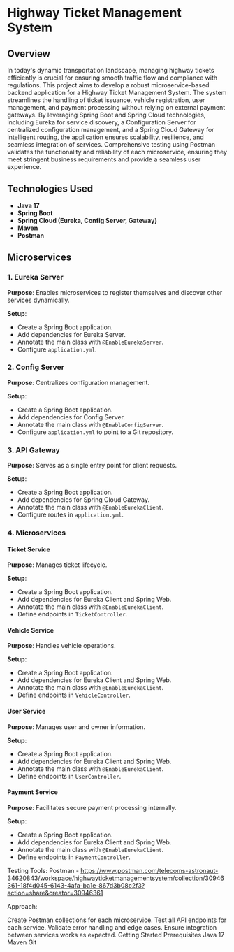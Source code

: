 # Highway Ticket Management System

## Overview

In today's dynamic transportation landscape, managing highway tickets efficiently is crucial for ensuring smooth traffic flow and compliance with regulations. This project aims to develop a robust microservice-based backend application for a Highway Ticket Management System. The system streamlines the handling of ticket issuance, vehicle registration, user management, and payment processing without relying on external payment gateways. By leveraging Spring Boot and Spring Cloud technologies, including Eureka for service discovery, a Configuration Server for centralized configuration management, and a Spring Cloud Gateway for intelligent routing, the application ensures scalability, resilience, and seamless integration of services. Comprehensive testing using Postman validates the functionality and reliability of each microservice, ensuring they meet stringent business requirements and provide a seamless user experience.

## Technologies Used

- **Java 17**
- **Spring Boot**
- **Spring Cloud (Eureka, Config Server, Gateway)**
- **Maven**
- **Postman**

## Microservices

### 1. Eureka Server

**Purpose**: Enables microservices to register themselves and discover other services dynamically.

**Setup**:
- Create a Spring Boot application.
- Add dependencies for Eureka Server.
- Annotate the main class with `@EnableEurekaServer`.
- Configure `application.yml`.

### 2. Config Server

**Purpose**: Centralizes configuration management.

**Setup**:
- Create a Spring Boot application.
- Add dependencies for Config Server.
- Annotate the main class with `@EnableConfigServer`.
- Configure `application.yml` to point to a Git repository.

### 3. API Gateway

**Purpose**: Serves as a single entry point for client requests.

**Setup**:
- Create a Spring Boot application.
- Add dependencies for Spring Cloud Gateway.
- Annotate the main class with `@EnableEurekaClient`.
- Configure routes in `application.yml`.

### 4. Microservices

#### Ticket Service

**Purpose**: Manages ticket lifecycle.

**Setup**:
- Create a Spring Boot application.
- Add dependencies for Eureka Client and Spring Web.
- Annotate the main class with `@EnableEurekaClient`.
- Define endpoints in `TicketController`.

#### Vehicle Service

**Purpose**: Handles vehicle operations.

**Setup**:
- Create a Spring Boot application.
- Add dependencies for Eureka Client and Spring Web.
- Annotate the main class with `@EnableEurekaClient`.
- Define endpoints in `VehicleController`.

#### User Service

**Purpose**: Manages user and owner information.

**Setup**:
- Create a Spring Boot application.
- Add dependencies for Eureka Client and Spring Web.
- Annotate the main class with `@EnableEurekaClient`.
- Define endpoints in `UserController`.

#### Payment Service

**Purpose**: Facilitates secure payment processing internally.

**Setup**:
- Create a Spring Boot application.
- Add dependencies for Eureka Client and Spring Web.
- Annotate the main class with `@EnableEurekaClient`.
- Define endpoints in `PaymentController`.

Testing
Tools: Postman - https://www.postman.com/telecoms-astronaut-34620843/workspace/highwayticketmanagementsystem/collection/30946361-18f4d045-6143-4afa-ba1e-867d3b08c2f3?action=share&creator=30946361

Approach:

Create Postman collections for each microservice.
Test all API endpoints for each service.
Validate error handling and edge cases.
Ensure integration between services works as expected.
Getting Started
Prerequisites
Java 17
Maven
Git
